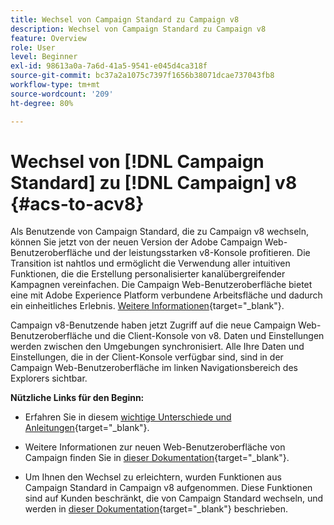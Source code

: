 ```yaml
---
title: Wechsel von Campaign Standard zu Campaign v8
description: Wechsel von Campaign Standard zu Campaign v8
feature: Overview
role: User
level: Beginner
exl-id: 98613a0a-7a6d-41a5-9541-e045d4ca318f
source-git-commit: bc37a2a1075c7397f1656b38071dcae737043fb8
workflow-type: tm+mt
source-wordcount: '209'
ht-degree: 80%

---
```


# Wechsel von [!DNL Campaign Standard] zu [!DNL Campaign] v8 {#acs-to-acv8}

Als Benutzende von Campaign Standard, die zu Campaign v8 wechseln, können Sie jetzt von der neuen Version der Adobe Campaign Web-Benutzeroberfläche und der leistungsstarken v8-Konsole profitieren. Die Transition ist nahtlos und ermöglicht die Verwendung aller intuitiven Funktionen, die die Erstellung personalisierter kanalübergreifender Kampagnen vereinfachen. Die Campaign Web-Benutzeroberfläche bietet eine mit Adobe Experience Platform verbundene Arbeitsfläche und dadurch ein einheitliches Erlebnis. [Weitere Informationen](https://experienceleague.adobe.com/de/docs/campaign-web/v8/start/acs-migration){target="_blank"}.

Campaign v8-Benutzende haben jetzt Zugriff auf die neue Campaign Web-Benutzeroberfläche und die Client-Konsole von v8. Daten und Einstellungen werden zwischen den Umgebungen synchronisiert. Alle Ihre Daten und Einstellungen, die in der Client-Konsole verfügbar sind, sind in der Campaign Web-Benutzeroberfläche im linken Navigationsbereich des Explorers sichtbar.

**Nützliche Links für den Beginn:**

* Erfahren Sie in diesem [ wichtige Unterschiede und Anleitungen](https://experienceleague.adobe.com/de/docs/campaign-web/acs-to-ac/home){target="_blank"}.

* Weitere Informationen zur neuen Web-Benutzeroberfläche von Campaign finden Sie in [dieser Dokumentation](https://experienceleague.adobe.com/docs/campaign-web/v8/campaign-web-home.html?lang=de){target="_blank"}.

* Um Ihnen den Wechsel zu erleichtern, wurden Funktionen aus Campaign Standard in Campaign v8 aufgenommen. Diese Funktionen sind auf Kunden beschränkt, die von Campaign Standard wechseln, und werden in [dieser Dokumentation](https://experienceleague.adobe.com/de/docs/experience-cloud/campaign/campaign-standard-migration-home){target="_blank"} beschrieben.

